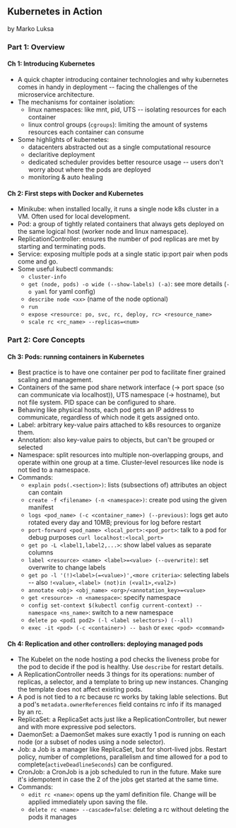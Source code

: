 ## Kubernetes in Action

by Marko Luksa

### Part 1: Overview

#### Ch 1: Introducing Kubernetes
- A quick chapter introducing container technologies and why kubernetes comes in handy in deployment -- facing the challenges of the microservice architecture.
- The mechanisms for container isolation:
  - linux namespaces: like mnt, pid, UTS -- isolating resources for each container
  - linux control groups (`cgroups`): limiting the amount of systems resources each container can consume
- Some highlights of kubernetes: 
  - datacenters abstracted out as a single computational resource
  - declaritive deployment
  - dedicated scheduler provides better resource usage -- users don't worry about where the pods are deployed
  - monitoring & auto healing

#### Ch 2: First steps with Docker and Kubernetes
- Minikube: when installed locally, it runs a single node k8s cluster in a VM. Often used for local development.
- Pod: a group of tightly related containers that always gets deployed on the same logical host (worker node and linux namespace).
- ReplicationController: ensures the number of pod replicas are met by starting and terminating pods.
- Service: exposing multiple pods at a single static ip:port pair when pods come and go.
- Some useful kubectl commands:
  - `cluster-info`
  - `get (node, pods) -o wide (--show-labels) (-a)`: see more details (`-o yaml` for yaml config)
  - `describe node <xx>` (name of the node optional)
  - `run`
  - `expose <resource: po, svc, rc, deploy, rc> <resource_name>`
  - `scale rc <rc_name> --replicas=<num>`

### Part 2: Core Concepts

#### Ch 3: Pods: running containers in Kubernetes
- Best practice is to have one container per pod to facilitate finer grained scaling and management.
- Containers of the same pod share network interface (-> port space (so can communicate via localhost)), UTS namespace (-> hostname), but not file system. PID space can be configured to share.
- Behaving like physical hosts, each pod gets an IP address to communicate, regardless of which node it gets assigned onto.
- Label: arbitrary key-value pairs attached to k8s resources to organize them.
- Annotation: also key-value pairs to objects, but can't be grouped or selected
- Namespace: split resources into multiple non-overlapping groups, and operate within one group at a time. Cluster-level resources like node is not tied to a namespace.
- Commands:
  - `explain pods(.<section>)`: lists (subsections of) attributes an object can contain
  - `create -f <filename> (-n <namespace>)`: create pod using the given manifest
  - `logs <pod_name> (-c <container_name>) (--previous)`: logs get auto rotated every day and 10MB; previous for log before restart
  - `port-forward <pod_name> <local_port>:<pod_port>`: talk to a pod for debug purposes `curl localhost:<local_port>`
  - `get po -L <label1,label2,...>`: show label values as separate columns
  - `label <resource> <name> <label>=<value> (--overwrite)`: set overwrite to change labels
  - `get po -l '(!)<label>(=<value>)',<more criteria>`: selecting labels -- also `!<value>`, `<label> (not)in (<val1>,<val2>)`
  - `annotate <obj> <obj_name> <org>/<annotation_key>=<value>`
  - `get <resource> -n <namespace>`: specify namespace
  - `config set-context $(kubectl config current-context) --namespace <ns_name>`: switch to a new namespace
  - `delete po <pod1 pod2> (-l <label selectors>) (--all)`
  - `exec -it <pod> (-c <container>) -- bash` or `exec <pod> <command>`

#### Ch 4: Replication and other controllers: deploying managed pods
- The Kubelet on the node hosting a pod checks the liveness probe for the pod to decide if the pod is healthy. Use `describe` for restart details.
- A ReplicationController needs 3 things for its operations: number of replicas, a selector, and a template to bring up new instances. Changing the template does not affect existing pods.
- A pod is not tied to a rc because rc works by taking lable selections. But a pod's `metadata.ownerReferences` field contains rc info if its managed by an rc.
- ReplicaSet: a ReplicaSet acts just like a ReplicationController, but newer and with more expressive pod selectors.
- DaemonSet: a DaemonSet makes sure exactly 1 pod is running on each node (or a subset of nodes using a node selector).
- Job: a Job is a manager like ReplicaSet, but for short-lived jobs. Restart policy, number of completions, parallelism and time allowed for a pod to complete(`activeDeadlineSeconds`) can be configured.
- CronJob: a CronJob is a job scheduled to run in the future. Make sure it's idempotent in case the 2 of the jobs get started at the same time.
- Commands:
  - `edit rc <name>`: opens up the yaml definition file. Change will be applied immediately upon saving the file.
  - `delete rc <name> --cascade=false`: deleting a rc without deleting the pods it manages
